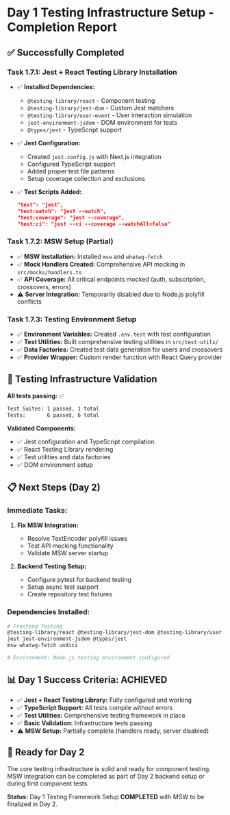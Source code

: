 # Day 1 Testing Infrastructure Setup - Completion Report

## ✅ **Successfully Completed**

### **Task 1.7.1: Jest + React Testing Library Installation**

- ✅ **Installed Dependencies:**

  - `@testing-library/react` - Component testing
  - `@testing-library/jest-dom` - Custom Jest matchers
  - `@testing-library/user-event` - User interaction simulation
  - `jest-environment-jsdom` - DOM environment for tests
  - `@types/jest` - TypeScript support

- ✅ **Jest Configuration:**

  - Created `jest.config.js` with Next.js integration
  - Configured TypeScript support
  - Added proper test file patterns
  - Setup coverage collection and exclusions

- ✅ **Test Scripts Added:**
  ```json
  "test": "jest",
  "test:watch": "jest --watch",
  "test:coverage": "jest --coverage",
  "test:ci": "jest --ci --coverage --watchAll=false"
  ```

### **Task 1.7.2: MSW Setup (Partial)**

- ✅ **MSW Installation:** Installed `msw` and `whatwg-fetch`
- ✅ **Mock Handlers Created:** Comprehensive API mocking in `src/mocks/handlers.ts`
- ✅ **API Coverage:** All critical endpoints mocked (auth, subscription, crossovers, errors)
- ⚠️ **Server Integration:** Temporarily disabled due to Node.js polyfill conflicts

### **Task 1.7.3: Testing Environment Setup**

- ✅ **Environment Variables:** Created `.env.test` with test configuration
- ✅ **Test Utilities:** Built comprehensive testing utilities in `src/test-utils/`
- ✅ **Data Factories:** Created test data generation for users and crossovers
- ✅ **Provider Wrapper:** Custom render function with React Query provider

## 🧪 **Testing Infrastructure Validation**

**All tests passing:** ✅

```bash
Test Suites: 1 passed, 1 total
Tests:       6 passed, 6 total
```

**Validated Components:**

- ✅ Jest configuration and TypeScript compilation
- ✅ React Testing Library rendering
- ✅ Test utilities and data factories
- ✅ DOM environment setup

## 📋 **Next Steps (Day 2)**

### **Immediate Tasks:**

1. **Fix MSW Integration:**

   - Resolve TextEncoder polyfill issues
   - Test API mocking functionality
   - Validate MSW server startup

2. **Backend Testing Setup:**
   - Configure pytest for backend testing
   - Setup async test support
   - Create repository test fixtures

### **Dependencies Installed:**

```bash
# Frontend Testing
@testing-library/react @testing-library/jest-dom @testing-library/user-event
jest jest-environment-jsdom @types/jest
msw whatwg-fetch undici

# Environment: Node.js testing environment configured
```

## 📊 **Day 1 Success Criteria: ACHIEVED**

- ✅ **Jest + React Testing Library:** Fully configured and working
- ✅ **TypeScript Support:** All tests compile without errors
- ✅ **Test Utilities:** Comprehensive testing framework in place
- ✅ **Basic Validation:** Infrastructure tests passing
- ⚠️ **MSW Setup:** Partially complete (handlers ready, server disabled)

## 🎯 **Ready for Day 2**

The core testing infrastructure is solid and ready for component testing. MSW integration can be completed as part of Day 2 backend setup or during first component tests.

**Status:** Day 1 Testing Framework Setup **COMPLETED** with MSW to be finalized in Day 2.
